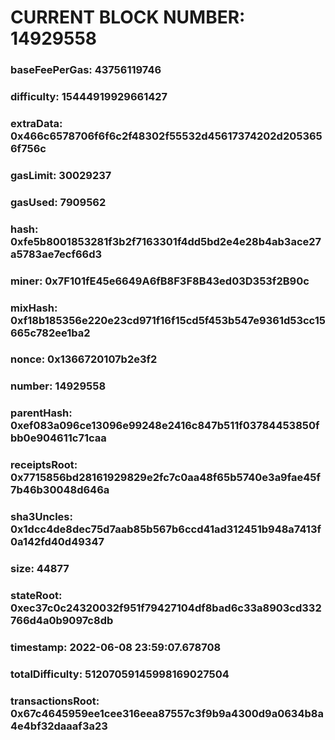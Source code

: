 # CURRENT BLOCK NUMBER: 14929558

### baseFeePerGas: 43756119746
### difficulty: 15444919929661427
### extraData: 0x466c6578706f6f6c2f48302f55532d45617374202d2053656f756c
### gasLimit: 30029237
### gasUsed: 7909562
### hash: 0xfe5b8001853281f3b2f7163301f4dd5bd2e4e28b4ab3ace27a5783ae7ecf66d3
### miner: 0x7F101fE45e6649A6fB8F3F8B43ed03D353f2B90c
### mixHash: 0xf18b185356e220e23cd971f16f15cd5f453b547e9361d53cc15665c782ee1ba2
### nonce: 0x1366720107b2e3f2
### number: 14929558
### parentHash: 0xef083a096ce13096e99248e2416c847b511f03784453850fbb0e904611c71caa
### receiptsRoot: 0x7715856bd28161929829e2fc7c0aa48f65b5740e3a9fae45f7b46b30048d646a
### sha3Uncles: 0x1dcc4de8dec75d7aab85b567b6ccd41ad312451b948a7413f0a142fd40d49347
### size: 44877
### stateRoot: 0xec37c0c24320032f951f79427104df8bad6c33a8903cd332766d4a0b9097c8db
### timestamp: 2022-06-08 23:59:07.678708
### totalDifficulty: 51207059145998169027504
### transactionsRoot: 0x67c4645959ee1cee316eea87557c3f9b9a4300d9a0634b8a4e4bf32daaaf3a23

